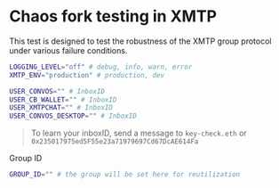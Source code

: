 # Chaos fork testing in XMTP

This test is designed to test the robustness of the XMTP group protocol under various failure conditions.

```bash
LOGGING_LEVEL="off" # debug, info, warn, error
XMTP_ENV="production" # production, dev

USER_CONVOS="" # InboxID
USER_CB_WALLET="" # InboxID
USER_XMTPCHAT="" # InboxID
USER_CONVOS_DESKTOP="" # InboxID
```

> To learn your inboxID, send a message to `key-check.eth` or `0x235017975ed5F55e23a71979697Cd67DcAE614Fa`

Group ID

```bash
GROUP_ID="" # the group will be set here for reutilization
```
